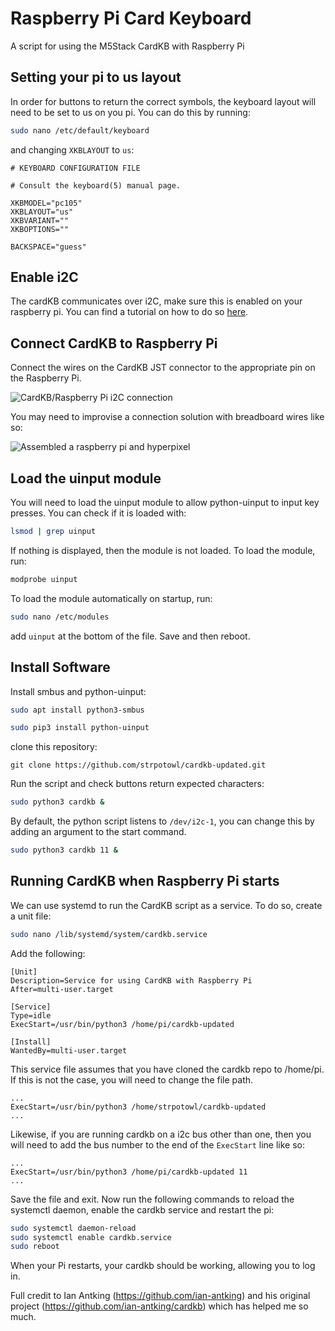 # Raspberry Pi Card Keyboard

A script for using the M5Stack CardKB with Raspberry Pi

## Setting your pi to us layout

In order for buttons to return the correct symbols, the keyboard layout will need to be set to us on you pi. You can do this by running:

```bash
sudo nano /etc/default/keyboard
```

and changing `XKBLAYOUT` to `us`:

```
# KEYBOARD CONFIGURATION FILE

# Consult the keyboard(5) manual page.

XKBMODEL="pc105"
XKBLAYOUT="us"
XKBVARIANT=""
XKBOPTIONS=""

BACKSPACE="guess"
```

## Enable i2C
The cardKB communicates over i2C, make sure this is enabled on your raspberry pi. You can find a tutorial on how to do so [here](https://www.raspberrypi-spy.co.uk/2014/11/enabling-the-i2c-interface-on-the-raspberry-pi/).

## Connect CardKB to Raspberry Pi

Connect the wires on the CardKB JST connector to the appropriate pin on the Raspberry Pi. 

![CardKB/Raspberry Pi i2C connection](https://github.com/strpotowl/cardkb-updated/blob/master/docs/wiring.png?raw=true)

You may need to improvise a connection solution with breadboard wires like so:

![Assembled a raspberry pi and hyperpixel](https://github.com/strpotowl/cardkb-updated/blob/master/docs/assembled-pi-keyboard.jpg?raw=true)

## Load the uinput module

You will need to load the uinput module to allow python-uinput to input key presses. You can check if it is loaded with:

```bash
lsmod | grep uinput
```

If nothing is displayed, then the module is not loaded. To load the module, run:

```bash
modprobe uinput
```

To load the module automatically on startup, run:

```bash
sudo nano /etc/modules
```
add `uinput` at the bottom of the file. Save and then reboot.

## Install Software

Install smbus and python-uinput:

```bash
sudo apt install python3-smbus
```

```bash
sudo pip3 install python-uinput
```

clone this repository:

```
git clone https://github.com/strpotowl/cardkb-updated.git
```

Run the script and check buttons return expected characters:

```bash
sudo python3 cardkb &
```

By default, the python script listens to `/dev/i2c-1`, you can change this by adding an argument to the start command.

```bash
sudo python3 cardkb 11 &
```

## Running CardKB when Raspberry Pi starts

We can use systemd to run the CardKB script as a service. To do so, create a unit file:

```bash
sudo nano /lib/systemd/system/cardkb.service
```

Add the following:

```
[Unit]
Description=Service for using CardKB with Raspberry Pi
After=multi-user.target

[Service]
Type=idle
ExecStart=/usr/bin/python3 /home/pi/cardkb-updated

[Install]
WantedBy=multi-user.target
```

This service file assumes that you have cloned the cardkb repo to /home/pi. If this is not the case, you will need to change the file path. 

```
...
ExecStart=/usr/bin/python3 /home/strpotowl/cardkb-updated
...
```

Likewise, if you are running cardkb on a i2c bus other than one, then you will need to add the bus number to the end of the `ExecStart` line like so:

```
...
ExecStart=/usr/bin/python3 /home/pi/cardkb-updated 11
...
```

Save the file and exit. Now run the following commands to reload the systemctl daemon, enable the cardkb service and restart the pi:

```bash
sudo systemctl daemon-reload
sudo systemctl enable cardkb.service
sudo reboot
```

When your Pi restarts, your cardkb should be working, allowing you to log in.


Full credit to Ian Antking (https://github.com/ian-antking)
and his original project (https://github.com/ian-antking/cardkb) 
which has helped me so much.
